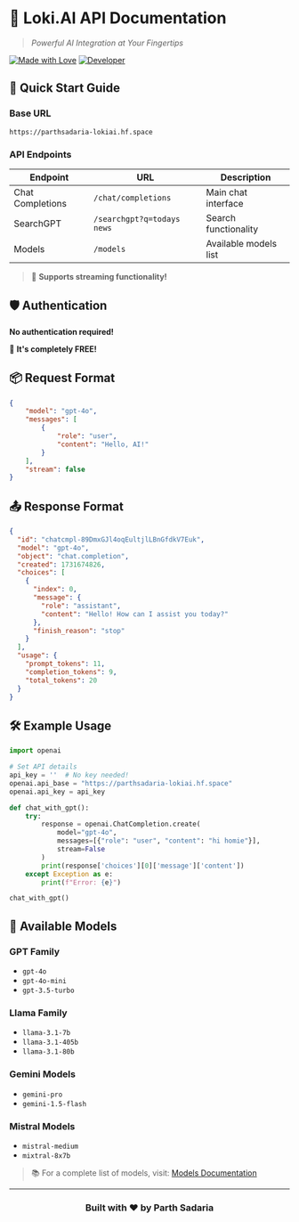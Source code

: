 # 🌟 Loki.AI API Documentation
> *Powerful AI Integration at Your Fingertips*

[![Made with Love](https://img.shields.io/badge/Made%20with-%E2%9D%A4%EF%B8%8F-red.svg)](https://github.com/parthsadaria) 
[![Developer](https://img.shields.io/badge/Developer-Parth%20Sadaria-blue.svg)](https://github.com/parthsadaria)

## 🚀 Quick Start Guide

### Base URL
```
https://parthsadaria-lokiai.hf.space
```

### API Endpoints
| Endpoint | URL | Description |
|----------|-----|-------------|
| Chat Completions | `/chat/completions` | Main chat interface |
| SearchGPT | `/searchgpt?q=todays news` | Search functionality |
| Models | `/models` | Available models list |

> 🎉 **Supports streaming functionality!**

## 🛡️ Authentication
**No authentication required!** 

🎊 **It's completely FREE!** 

## 📦 Request Format

```json
{
    "model": "gpt-4o",
    "messages": [
        {
            "role": "user",
            "content": "Hello, AI!"
        }
    ],
    "stream": false
}
```

## 📤 Response Format

```json
{
  "id": "chatcmpl-89DmxGJl4oqEultjlLBnGfdkV7Euk",
  "model": "gpt-4o",
  "object": "chat.completion",
  "created": 1731674826,
  "choices": [
    {
      "index": 0,
      "message": {
        "role": "assistant",
        "content": "Hello! How can I assist you today?"
      },
      "finish_reason": "stop"
    }
  ],
  "usage": {
    "prompt_tokens": 11,
    "completion_tokens": 9,
    "total_tokens": 20
  }
}
```

## 🛠️ Example Usage

```python
import openai

# Set API details
api_key = ''  # No key needed!
openai.api_base = "https://parthsadaria-lokiai.hf.space"
openai.api_key = api_key

def chat_with_gpt():
    try:
        response = openai.ChatCompletion.create(
            model="gpt-4o", 
            messages=[{"role": "user", "content": "hi homie"}],
            stream=False
        )
        print(response['choices'][0]['message']['content'])
    except Exception as e:
        print(f"Error: {e}")

chat_with_gpt()
```

## 🎨 Available Models

### GPT Family
- `gpt-4o`
- `gpt-4o-mini`
- `gpt-3.5-turbo`

### Llama Family
- `llama-3.1-7b`
- `llama-3.1-405b`
- `llama-3.1-80b`

### Gemini Models
- `gemini-pro`
- `gemini-1.5-flash`

### Mistral Models
- `mistral-medium`
- `mixtral-8x7b`

> 📚 For a complete list of models, visit: [Models Documentation](https://parthsadaria-lokiai.hf.space/models)
---

<div align="center">
  
### Built with ❤️ by Parth Sadaria

</div>
